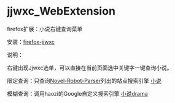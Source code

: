 # jjwxc_WebExtension
firefox扩展：小说右键查询菜单 

安装：[firefox-jjwxc](https://addons.mozilla.org/zh-CN/firefox/addon/jjwxc/)

说明：

右键出现Jjwxc选单，可以直接在当前页面选中关键字一键查询小说。

限定查询：只查询[Novel-Robot-Parser](https://github.com/abbypan/Novel-Robot-Parser)列出的站点搜索引擎 [小说](https://cse.google.com/cse/home?cx=009772050743998195273:tk5ofqzqsvo)

模糊查询：调用haozi的Google自定义搜索引擎 [小说drama](http://www.google.com/cse/home?cx=002715881505881904928:lxsfdlsvzng)
